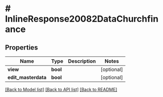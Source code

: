 # # InlineResponse20082DataChurchfinance

## Properties

Name | Type | Description | Notes
------------ | ------------- | ------------- | -------------
**view** | **bool** |  | [optional]
**edit_masterdata** | **bool** |  | [optional]

[[Back to Model list]](../../README.md#models) [[Back to API list]](../../README.md#endpoints) [[Back to README]](../../README.md)
